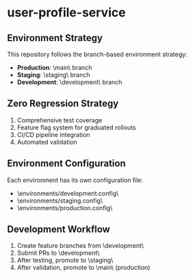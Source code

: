 ﻿# user-profile-service

## Environment Strategy

This repository follows the branch-based environment strategy:

- **Production**: \main\ branch
- **Staging**: \staging\ branch
- **Development**: \development\ branch

## Zero Regression Strategy

1. Comprehensive test coverage
2. Feature flag system for graduated rollouts
3. CI/CD pipeline integration
4. Automated validation

## Environment Configuration

Each environment has its own configuration file:

- \environments/development.config\
- \environments/staging.config\
- \environments/production.config\

## Development Workflow

1. Create feature branches from \development\
2. Submit PRs to \development\
3. After testing, promote to \staging\
4. After validation, promote to \main\ (production)
